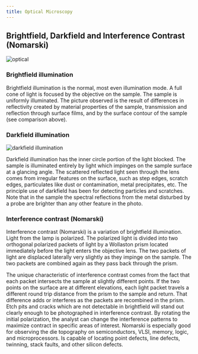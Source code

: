 ```yaml
---
title: Optical Microscopy
---
```


## Brightfield, Darkfield and Interference Contrast (Nomarski)

![optical](https://res.cloudinary.com/dy3wlzuye/image/upload/f_auto,c_scale,w_300/GideonLabs/optica1.jpg 'optical')

### Brightfield illumination

Brightfield illumination is the normal, most even illumination mode. A full cone of light is focused by the objective on the sample. The sample is uniformly illuminated. The picture observed is the result of differences in reflectivity created by material properties of the sample, transmission and reflection through surface films, and by the surface contour of the sample (see comparison above).

### Darkfield illumination

![darkfield illumination](https://res.cloudinary.com/dy3wlzuye/image/upload/f_auto,c_scale,w_300/GideonLabs/901-2.jpg 'darkfield illumination')

Darkfield illumination has the inner circle portion of the light blocked. The sample is illuminated entirely by light which impinges on the sample surface at a glancing angle. The scattered reflected light seen through the lens comes from irregular features on the surface, such as step edges, scratch edges, particulates like dust or contamination, metal precipitates, etc. The principle use of darkfield has been for detecting particles and scratches. Note that in the sample the spectral reflections from the metal disturbed by a probe are brighter than any other feature in the photo.

### Interference contrast (Nomarski)

Interference contrast (Nomarski) is a variation of brightfield illumination. Light from the lamp is polarized. The polarized light is divided into two orthogonal polarized packets of light by a Wollaston prism located immediately before the light enters the objective lens. The two packets of light are displaced laterally very slightly as they impinge on the sample. The two packets are combined again as they pass back through the prism.

The unique characteristic of interference contrast comes from the fact that each packet intersects the sample at slightly different points. If the two points on the surface are at different elevations, each light packet travels a different round trip distance from the prism to the sample and return. That difference adds or interferes as the packets are recombined in the prism. Etch pits and cracks which are not detectable in brightfield will stand out clearly enough to be photographed in interference contrast. By rotating the initial polarization, the analyst can change the interference patterns to maximize contract in specific areas of interest. Nomarski is especially good for observing the die topography on semiconductors, VLSI, memory, logic, and microprocessors. Is capable of locating point defects, line defects, twinning, stack faults, and other silicon defects.
